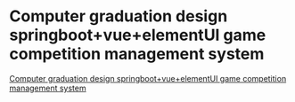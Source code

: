 # Computer graduation design springboot+vue+elementUI game competition management system
[Computer graduation design springboot+vue+elementUI game competition management system](https://aiwithcloud.com/2022/09/14/computer_graduation_design_springbootvueelementui_game_competition_management_system/)